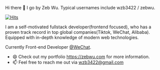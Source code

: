 Hi there 👋 I go by Zeb Wu. Typical usernames include wzb3422 / zebwu.

[![Hits](https://hits.seeyoufarm.com/api/count/incr/badge.svg?url=https%3A%2F%2Fgithub.com%2Fwzb3422%2Fhit-counter&count_bg=%2379C83D&title_bg=%23555555&icon=&icon_color=%23E7E7E7&title=hits&edge_flat=false)](https://hits.seeyoufarm.com)


I am a self-motivated fullstack developer(frontend focused), who has a proven track record in top global companies(Tiktok, WeChat, Alibaba). Equipped with in-depth knowledge of modern web technologies.

Currently Front-end Developer [@WeChat](https://weixin.qq.com/).

+ 😄 Check out my portfolio https://zebwu.com for more information.
+ 📫 Feel free to reach me out via wzb3422@gmail.com
